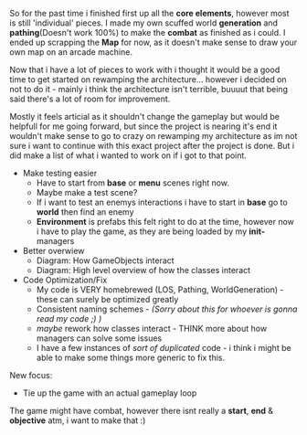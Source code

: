So for the past time i finished first up all the **core elements**, however most is still 'individual' pieces. I made my own scuffed world **generation** and **pathing**(Doesn't work 100%) to make the **combat** as finished as i could.
I ended up scrapping the **Map** for now, as it doesn't make sense to draw your own map on an arcade machine.

Now that i have a lot of pieces to work with i thought it would be a good time to get started on rewamping the architecture... however i decided on not to do it - mainly i think the architecture isn't terrible, buuuut that being said
there's a lot of room for improvement. 

Mostly it feels articial as it shouldn't change the gameplay but would be helpfull for me going forward, but since the project is nearing it's end it wouldn't make sense to go to crazy on rewamping my architecture as im not sure i want
to continue with this exact project after the project is done. But i did make a list of what i wanted to work on if i got to that point.
- Make testing easier
  - Have to start from **base** or **menu** scenes right now.
  - Maybe make a test scene?
  - If i want to test an enemys interactions i have to start in **base** go to **world** then find an enemy
  - **Environment** is prefabs this felt right to do at the time, however now i have to play the game, as they are being loaded by my **init-** managers
- Better overwiew
  - Diagram: How GameObjects interact
  - Diagram: High level overview of how the classes interact
- Code Optimization/Fix
  - My code is VERY homebrewed (LOS, Pathing, WorldGeneration) - these can surely be optimized greatly
  - Consistent naming schemes - _(Sorry about this for whoever is gonna read my code ;) )_
  - _maybe_ rework how classes interact - THINK more about how managers can solve some issues
  - I have a few instances of _sort of duplicated_ code - i think i might be able to make some things more generic to fix this.


New focus:
- Tie up the game with an actual gameplay loop

The game might have combat, however there isnt really a **start**, **end** & **objective** atm, i want to make that :)
